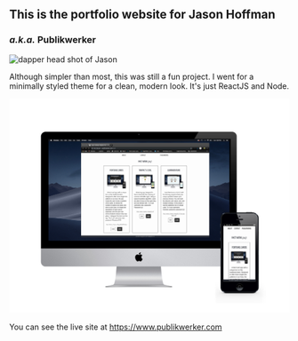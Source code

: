 ## This is the portfolio website for Jason Hoffman
### _a.k.a._ Publikwerker
![dapper head shot of Jason](https://github.com/publikwerker/jason-portfolio/blob/master/src/components/images/PSSkawaii.png)


Although simpler than most, this was still a fun project. I went for a minimally styled theme for a clean, modern look.
It's just ReactJS and Node.

![mockup of website](https://github.com/publikwerker/jason-portfolio/blob/master/src/components/images/publikwerkerMock.jpg)

You can see the live site at https://www.publikwerker.com
